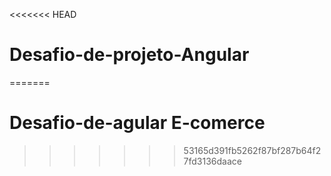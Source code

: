 <<<<<<< HEAD
# Desafio-de-projeto-Angular
=======
# Desafio-de-agular E-comerce
>>>>>>> 53165d391fb5262f87bf287b64f27fd3136daace
